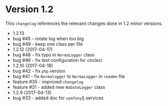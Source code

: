 # Version 1.2

This `changelog` references the relevant changes done in 1.2 minor versions.

 - 1.2.13
 - bug #45 - rotate log when too big
 - bug #49 - keep one class per file
 - 1.2.12 (2017-04-17)
 - bug #48 - fix typo in `NormaLogger` class
 - bug #46 - fix test configuration for circleci
 - 1.2.10 (2017-04-18)
 - bug #42 - fix `php` version
 - bug #41 - fix `Normalogger` to `NormaLogger` in `readme` file
 - feature #35 - improved `changelog`
 - feature #31 - added new `NoDateLogger` class
 - 1.2.9 (2017-04-13)
 - bug #33 - added doc for `symfony`§ services
